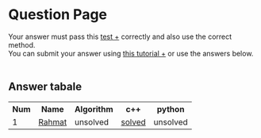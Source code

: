 # Question Page

Your answer must pass this
<a href='./test.md'>test +</a>
correctly and also use the correct method.
<br>
You can submit your answer using
<a href=''>this tutorial +</a>
or use the answers below.
<br><br>

## Answer tabale
<table>
  <tr>
    <th>Num</th>
    <th>Name</th>
    <th>Algorithm</th>
    <th>c++</th>
    <th>python</th>
  </tr>
  <tr>
    <td>1</td>
    <td>
        <a href='https://github.com/EnAnsari/'>Rahmat</a>
    </td>
    <td>unsolved</td>
    <td>
        <a href='./9912377331/main.cpp'>solved</a>
    </td>
    <td>unsolved</td>
  </tr>
<table>